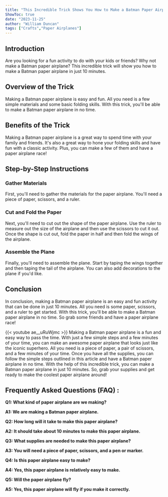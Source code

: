 ```yaml
---
title: "This Incredible Trick Shows You How to Make a Batman Paper Airplane in Just 10 Minutes!"
ShowToc: true 
date: "2023-11-25"
author: "William Duncan" 
tags: ["Crafts","Paper Airplanes"]
---
```

## Introduction
Are you looking for a fun activity to do with your kids or friends? Why not make a Batman paper airplane? This incredible trick will show you how to make a Batman paper airplane in just 10 minutes.

## Overview of the Trick
Making a Batman paper airplane is easy and fun. All you need is a few simple materials and some basic folding skills. With this trick, you'll be able to make a Batman paper airplane in no time.

## Benefits of the Trick
Making a Batman paper airplane is a great way to spend time with your family and friends. It's also a great way to hone your folding skills and have fun with a classic activity. Plus, you can make a few of them and have a paper airplane race!

## Step-by-Step Instructions
### Gather Materials
First, you'll need to gather the materials for the paper airplane. You'll need a piece of paper, scissors, and a ruler.

### Cut and Fold the Paper
Next, you'll need to cut out the shape of the paper airplane. Use the ruler to measure out the size of the airplane and then use the scissors to cut it out. Once the shape is cut out, fold the paper in half and then fold the wings of the airplane.

### Assemble the Plane
Finally, you'll need to assemble the plane. Start by taping the wings together and then taping the tail of the airplane. You can also add decorations to the plane if you'd like.

## Conclusion
In conclusion, making a Batman paper airplane is an easy and fun activity that can be done in just 10 minutes. All you need is some paper, scissors, and a ruler to get started. With this trick, you'll be able to make a Batman paper airplane in no time. So grab some friends and have a paper airplane race!

{{< youtube ae__uRuWjmc >}} 
Making a Batman paper airplane is a fun and easy way to pass the time. With just a few simple steps and a few minutes of your time, you can make an awesome paper airplane that looks just like the iconic superhero. All you need is a piece of paper, a pair of scissors, and a few minutes of your time. Once you have all the supplies, you can follow the simple steps outlined in this article and have a Batman paper airplane in no time. With the help of this incredible trick, you can make a Batman paper airplane in just 10 minutes. So, grab your supplies and get ready to make the coolest paper airplane around!

## Frequently Asked Questions (FAQ) :
**Q1: What kind of paper airplane are we making?**

**A1: We are making a Batman paper airplane.**

**Q2: How long will it take to make this paper airplane?**

**A2: It should take about 10 minutes to make this paper airplane.**

**Q3: What supplies are needed to make this paper airplane?**

**A3: You will need a piece of paper, scissors, and a pen or marker.**

**Q4: Is this paper airplane easy to make?**

**A4: Yes, this paper airplane is relatively easy to make.**

**Q5: Will the paper airplane fly?**

**A5: Yes, this paper airplane will fly if you make it correctly.**





